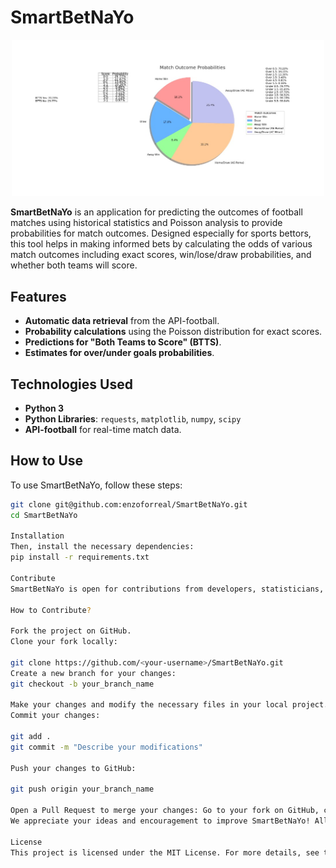 # SmartBetNaYo

<p align="center">
  <img src="./images/stats_predict.jpg" alt="Probabilité d'un match de football" width="500">
</p>

**SmartBetNaYo** is an application for predicting the outcomes of football matches using historical statistics and Poisson analysis to provide probabilities for match outcomes. Designed especially for sports bettors, this tool helps in making informed bets by calculating the odds of various match outcomes including exact scores, win/lose/draw probabilities, and whether both teams will score.

## Features

- **Automatic data retrieval** from the API-football.
- **Probability calculations** using the Poisson distribution for exact scores.
- **Predictions for "Both Teams to Score" (BTTS)**.
- **Estimates for over/under goals probabilities**.

## Technologies Used

- **Python 3**
- **Python Libraries**: `requests`, `matplotlib`, `numpy`, `scipy`
- **API-football** for real-time match data.

## How to Use

To use SmartBetNaYo, follow these steps:

```bash
git clone git@github.com:enzoforreal/SmartBetNaYo.git
cd SmartBetNaYo

Installation
Then, install the necessary dependencies:
pip install -r requirements.txt

Contribute
SmartBetNaYo is open for contributions from developers, statisticians, and sports betting enthusiasts. If you have ideas for improving predictions, integrating artificial intelligence, or optimizing existing algorithms, your input is welcome!

How to Contribute?

Fork the project on GitHub.
Clone your fork locally:

git clone https://github.com/<your-username>/SmartBetNaYo.git
Create a new branch for your changes:
git checkout -b your_branch_name

Make your changes and modify the necessary files in your local project.
Commit your changes:

git add .
git commit -m "Describe your modifications"

Push your changes to GitHub:

git push origin your_branch_name

Open a Pull Request to merge your changes: Go to your fork on GitHub, click on 'Pull Request' then 'New Pull Request'. Select your branch and proceed by clicking 'Create pull request'.
We appreciate your ideas and encouragement to improve SmartBetNaYo! All contributions help make the application more effective and useful for everyone.

License
This project is licensed under the MIT License. For more details, see the LICENSE file. 



